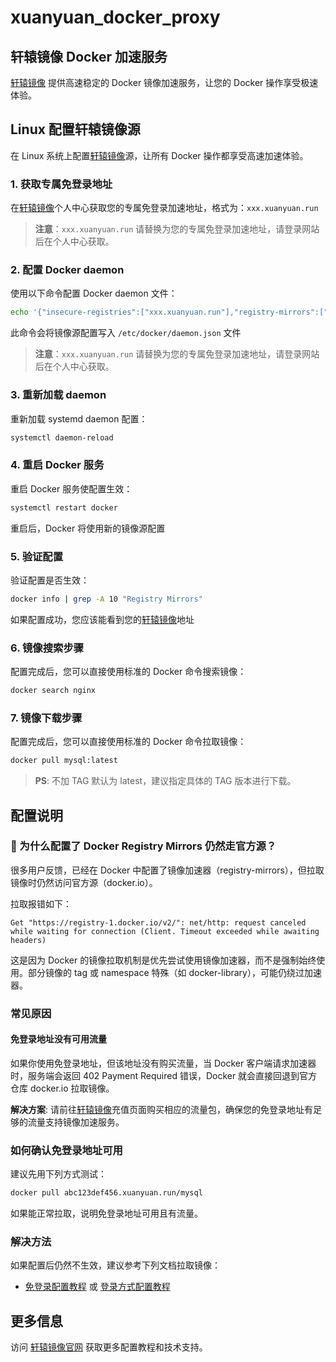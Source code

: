 # xuanyuan_docker_proxy

## 轩辕镜像 Docker 加速服务

[轩辕镜像](https://xuanyuan.cloud/) 提供高速稳定的 Docker 镜像加速服务，让您的 Docker 操作享受极速体验。

## Linux 配置轩辕镜像源

在 Linux 系统上配置[轩辕镜像](https://xuanyuan.cloud/)源，让所有 Docker 操作都享受高速加速体验。

### 1. 获取专属免登录地址

在[轩辕镜像](https://xuanyuan.cloud/)个人中心获取您的专属免登录加速地址，格式为：`xxx.xuanyuan.run`

> **注意**：`xxx.xuanyuan.run` 请替换为您的专属免登录加速地址，请登录网站后在个人中心获取。

### 2. 配置 Docker daemon

使用以下命令配置 Docker daemon 文件：

```bash
echo '{"insecure-registries":["xxx.xuanyuan.run"],"registry-mirrors":["https://xxx.xuanyuan.run"]}' | sudo tee /etc/docker/daemon.json > /dev/null
```

此命令会将镜像源配置写入 `/etc/docker/daemon.json` 文件

> **注意**：`xxx.xuanyuan.run` 请替换为您的专属免登录加速地址，请登录网站后在个人中心获取。

### 3. 重新加载 daemon

重新加载 systemd daemon 配置：

```bash
systemctl daemon-reload
```

### 4. 重启 Docker 服务

重启 Docker 服务使配置生效：

```bash
systemctl restart docker
```

重启后，Docker 将使用新的镜像源配置

### 5. 验证配置

验证配置是否生效：

```bash
docker info | grep -A 10 "Registry Mirrors"
```

如果配置成功，您应该能看到您的[轩辕镜像](https://xuanyuan.cloud/)地址

### 6. 镜像搜索步骤

配置完成后，您可以直接使用标准的 Docker 命令搜索镜像：

```bash
docker search nginx
```

### 7. 镜像下载步骤

配置完成后，您可以直接使用标准的 Docker 命令拉取镜像：

```bash
docker pull mysql:latest
```

> **PS**: 不加 TAG 默认为 latest，建议指定具体的 TAG 版本进行下载。

## 配置说明

### 🐳 为什么配置了 Docker Registry Mirrors 仍然走官方源？

很多用户反馈，已经在 Docker 中配置了镜像加速器（registry-mirrors），但拉取镜像时仍然访问官方源（docker.io）。

拉取报错如下：

```
Get "https://registry-1.docker.io/v2/": net/http: request canceled while waiting for connection (Client. Timeout exceeded while awaiting headers)
```

这是因为 Docker 的镜像拉取机制是优先尝试使用镜像加速器，而不是强制始终使用。部分镜像的 tag 或 namespace 特殊（如 docker-library），可能仍绕过加速器。

### 常见原因

#### 免登录地址没有可用流量

如果你使用免登录地址，但该地址没有购买流量，当 Docker 客户端请求加速器时，服务端会返回 402 Payment Required 错误，Docker 就会直接回退到官方仓库 docker.io 拉取镜像。

**解决方案**: 请前往[轩辕镜像](https://xuanyuan.cloud/recharge)充值页面购买相应的流量包，确保您的免登录地址有足够的流量支持镜像加速服务。

### 如何确认免登录地址可用

建议先用下列方式测试：

```bash
docker pull abc123def456.xuanyuan.run/mysql
```

如果能正常拉取，说明免登录地址可用且有流量。

### 解决方法

如果配置后仍然不生效，建议参考下列文档拉取镜像：

- [免登录配置教程](https://xuanyuan.cloud/) 或 [登录方式配置教程](https://xuanyuan.cloud/)

## 更多信息

访问 [轩辕镜像官网](https://xuanyuan.cloud/) 获取更多配置教程和技术支持。
